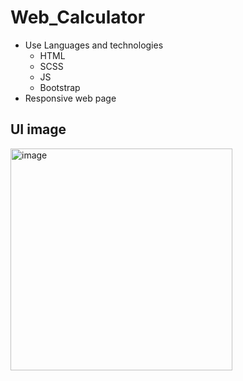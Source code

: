 # Web_Calculator
* Use Languages and technologies
  * HTML
  * SCSS
  * JS
  * Bootstrap
* Responsive web page

## UI image
<img width="355" alt="image" src="https://github.com/RashmithaDeSilva/Web_Calculator/assets/109764825/bade4f6f-bf2c-451c-8f1b-39a6b8485aaf">
